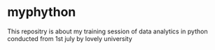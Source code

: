 # myphython 
This repositry is about my training session of data analytics in python conducted from 1st july by lovely university
